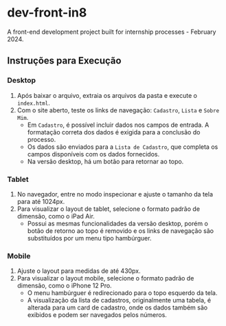 # dev-front-in8

A front-end development project built for internship processes - February 2024.

## Instruções para Execução

### Desktop

1. Após baixar o arquivo, extraia os arquivos da pasta e execute o `index.html`.
2. Com o site aberto, teste os links de navegação: `Cadastro`, `Lista` e `Sobre Mim`.
   - Em `Cadastro`, é possível incluir dados nos campos de entrada. A formatação correta dos dados é exigida para a conclusão do processo.
   - Os dados são enviados para a `Lista de Cadastro`, que completa os campos disponíveis com os dados fornecidos.
   - Na versão desktop, há um botão para retornar ao topo.

### Tablet

1. No navegador, entre no modo inspecionar e ajuste o tamanho da tela para até 1024px.
2. Para visualizar o layout de tablet, selecione o formato padrão de dimensão, como o iPad Air.
   - Possui as mesmas funcionalidades da versão desktop, porém o botão de retorno ao topo é removido e os links de navegação são substituídos por um menu tipo hambúrguer.

### Mobile

1. Ajuste o layout para medidas de até 430px.
2. Para visualizar o layout mobile, selecione o formato padrão de dimensão, como o iPhone 12 Pro.
   - O menu hambúrguer é redirecionado para o topo esquerdo da tela.
   - A visualização da lista de cadastros, originalmente uma tabela, é alterada para um card de cadastro, onde os dados também são exibidos e podem ser navegados pelos números.
